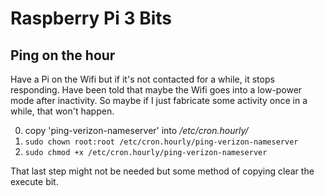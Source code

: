 # Raspberry Pi 3 Bits

## Ping on the hour

Have a Pi on the Wifi but if it's not contacted for a while, it stops responding.
Have been told that maybe the Wifi goes into a low-power mode after inactivity. So
maybe if I just fabricate some activity once in a while, that won't happen.

0. copy 'ping-verizon-nameserver' into _/etc/cron.hourly/_
0. `sudo chown root:root /etc/cron.hourly/ping-verizon-nameserver`
0. `sudo chmod +x /etc/cron.hourly/ping-verizon-nameserver`

That last step might not be needed but some method of copying clear the execute bit.


